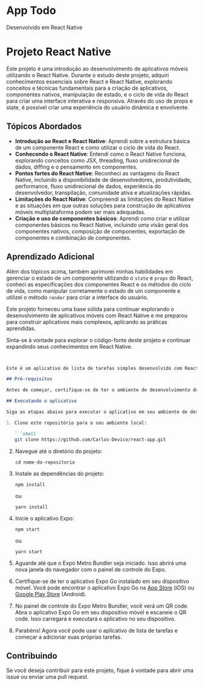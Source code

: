 # App Todo
Desenvolvido em React Native
# Projeto React Native 

Este projeto é uma introdução ao desenvolvimento de aplicativos móveis utilizando o React Native. Durante o estudo deste projeto, adquiri conhecimentos essenciais sobre React e React Native, explorando conceitos e técnicas fundamentais para a criação de aplicativos,  componentes nativos, manipulação de estado, e o ciclo de vida do React para criar uma interface interativa e responsiva. Através do uso de props e state, é possível criar uma experiência do usuário dinâmica e envolvente.


## Tópicos Abordados

- **Introdução ao React e React Native**: Aprendi sobre a estrutura básica de um componente React e como utilizar o ciclo de vida do React.
- **Conhecendo o React Native**: Entendi como o React Native funciona, explorando conceitos como JSX, threading, fluxo unidirecional de dados, diffing e o pensamento em componentes.
- **Pontos fortes do React Native**: Reconheci as vantagens do React Native, incluindo a disponibilidade de desenvolvedores, produtividade, performance, fluxo unidirecional de dados, experiência do desenvolvedor, transpilação, comunidade ativa e atualizações rápidas.
- **Limitações do React Native**: Compreendi as limitações do React Native e as situações em que outras soluções para construção de aplicativos móveis multiplataforma podem ser mais adequadas.
- **Criação e uso de componentes básicos**: Aprendi como criar e utilizar componentes básicos no React Native, incluindo uma visão geral dos componentes nativos, composição de componentes, exportação de componentes e combinação de componentes.


## Aprendizado Adicional

Além dos tópicos acima, também aprimorei minhas habilidades em gerenciar o estado de um componente utilizando o `state` e `props` do React, conheci as especificações dos componentes React e os métodos do ciclo de vida, como manipular corretamente o estado de um componente e utilizei o método `render` para criar a interface do usuário.

Este projeto forneceu uma base sólida para continuar explorando o desenvolvimento de aplicativos móveis com React Native e me preparou para construir aplicativos mais complexos, aplicando as práticas aprendidas.

Sinta-se à vontade para explorar o código-fonte deste projeto e continuar expandindo seus conhecimentos em React Native.


```markdown


Este é um aplicativo de lista de tarefas simples desenvolvido com React Native e Expo.

## Pré-requisitos

Antes de começar, certifique-se de ter o ambiente de desenvolvimento do Expo configurado corretamente em sua máquina. Se você ainda não tem o Expo instalado, você pode seguir as instruções de instalação na [documentação oficial do Expo](https://docs.expo.dev/get-started/installation/).

## Executando o aplicativo

Siga as etapas abaixo para executar o aplicativo em seu ambiente de desenvolvimento:

1. Clone este repositório para o seu ambiente local:

   ```shell
   git clone https://github.com/Carlos-Devico/react-app.git
   ```

2. Navegue até o diretório do projeto:

   ```shell
   cd nome-do-repositorio
   ```

3. Instale as dependências do projeto:

   ```shell
   npm install
   ```

   ou

   ```shell
   yarn install
   ```

4. Inicie o aplicativo Expo:

   ```shell
   npm start
   ```

   ou

   ```shell
   yarn start
   ```

5. Aguarde até que o Expo Metro Bundler seja iniciado. Isso abrirá uma nova janela do navegador com o painel de controle do Expo.

6. Certifique-se de ter o aplicativo Expo Go instalado em seu dispositivo móvel. Você pode encontrar o aplicativo Expo Go na [App Store](https://apps.apple.com/us/app/expo-go/id982107779) (iOS) ou [Google Play Store](https://play.google.com/store/apps/details?id=host.exp.exponent&hl=en&gl=US) (Android).

7. No painel de controle do Expo Metro Bundler, você verá um QR code. Abra o aplicativo Expo Go em seu dispositivo móvel e escaneie o QR code. Isso carregará e executará o aplicativo no seu dispositivo.

8. Parabéns! Agora você pode usar o aplicativo de lista de tarefas e começar a adicionar suas próprias tarefas.

## Contribuindo

Se você deseja contribuir para este projeto, fique à vontade para abrir uma issue ou enviar uma pull request.
